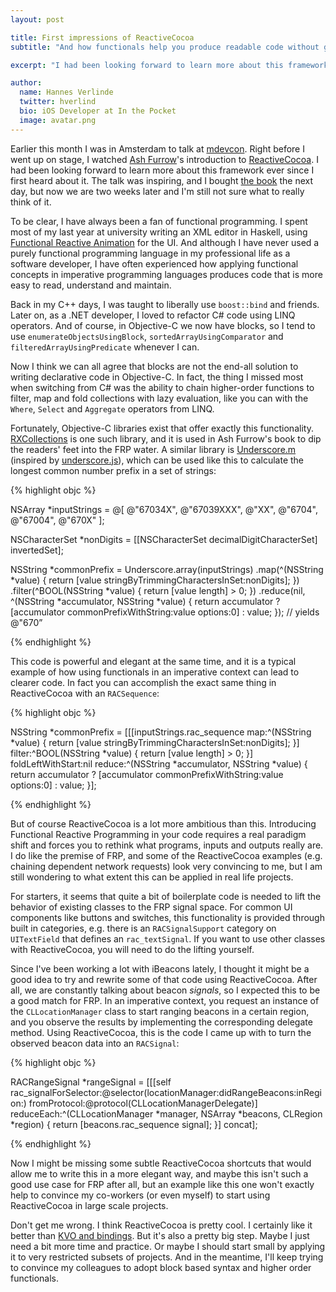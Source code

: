 ```yaml
---
layout: post

title: First impressions of ReactiveCocoa
subtitle: "And how functionals help you produce readable code without going all-in with FRP"

excerpt: "I had been looking forward to learn more about this framework ever since I first heard about it. The talk was inspiring, and I bought the book the next day, but now we are two weeks later and I'm still not sure what to really think of it..."

author:
  name: Hannes Verlinde
  twitter: hverlind
  bio: iOS Developer at In the Pocket
  image: avatar.png
---
```


Earlier this month I was in Amsterdam to talk at [mdevcon](http://mdevcon.com). Right before I went up on stage, I watched [Ash Furrow](http://ashfurrow.com)'s introduction to [ReactiveCocoa](https://github.com/ReactiveCocoa/ReactiveCocoa). I had been looking forward to learn more about this framework ever since I first heard about it. The talk was inspiring, and I bought [the book](https://leanpub.com/iosfrp) the next day, but now we are two weeks later and I'm still not sure what to really think of it.

To be clear, I have always been a fan of functional programming. I spent most of my last year at university writing an XML editor in Haskell, using [Functional Reactive Animation](http://conal.net/fran/) for the UI. And although I have never used a purely functional programming language in my professional life as a software developer, I have often experienced how applying functional concepts in imperative programming languages produces code that is more easy to read, understand and maintain.

Back in my C++ days, I was taught to liberally use `boost::bind` and friends. Later on, as a .NET developer, I loved to refactor C# code using LINQ operators. And of course, in Objective-C we now have blocks, so I tend to use `enumerateObjectsUsingBlock`, `sortedArrayUsingComparator` and `filteredArrayUsingPredicate` whenever I can.

Now I think we can all agree that blocks are not the end-all solution to writing declarative code in Objective-C. In fact, the thing I missed most when switching from C# was the ability to chain higher-order functions to filter, map and fold collections with lazy evaluation, like you can with the `Where`, `Select` and `Aggregate` operators from LINQ.

Fortunately, Objective-C libraries exist that offer exactly this functionality. [RXCollections](https://github.com/robrix/RXCollections) is one such library, and it is used in Ash Furrow's book to dip the readers' feet into the FRP water. A similar library is [Underscore.m](http://underscorem.org) (inspired by [underscore.js](http://underscorejs.org)), which can be used like this to calculate the longest common number prefix in a set of strings:

{% highlight objc %}

NSArray *inputStrings = @[ @"67034X", @"67039XXX", @"XX", @"6704", @"67004", @"670X" ];

NSCharacterSet *nonDigits = [[NSCharacterSet decimalDigitCharacterSet] invertedSet];

NSString *commonPrefix = Underscore.array(inputStrings)
    .map(^(NSString *value) {
        return [value stringByTrimmingCharactersInSet:nonDigits];
    })
    .filter(^BOOL(NSString *value) {
        return [value length] > 0;
    })
    .reduce(nil, ^(NSString *accumulator, NSString *value) {
        return accumulator ? [accumulator commonPrefixWithString:value options:0] : value;
    }); // yields @"670”

{% endhighlight %}

This code is powerful and elegant at the same time, and it is a typical example of how using functionals in an imperative context can lead to clearer code. In fact you can accomplish the exact same thing in ReactiveCocoa with an `RACSequence`:

{% highlight objc %}

NSString *commonPrefix = [[[inputStrings.rac_sequence
    map:^(NSString *value) {
        return [value stringByTrimmingCharactersInSet:nonDigits];
    }]
    filter:^BOOL(NSString *value) {
        return [value length] > 0;
    }]
    foldLeftWithStart:nil reduce:^(NSString *accumulator, NSString *value) {
        return accumulator ? [accumulator commonPrefixWithString:value options:0] : value;
    }];

{% endhighlight %}

But of course ReactiveCocoa is a lot more ambitious than this. Introducing Functional Reactive Programming in your code requires a real paradigm shift and forces you to rethink what programs, inputs and outputs really are. I do like the premise of FRP, and some of the ReactiveCocoa examples (e.g. chaining dependent network requests) look very convincing to me, but I am still wondering to what extent this can be applied in real life projects.

For starters, it seems that quite a bit of boilerplate code is needed to lift the behavior of existing classes to the FRP signal space. For common UI components like buttons and switches, this functionality is provided through built in categories, e.g. there is an `RACSignalSupport` category on `UITextField` that defines an `rac_textSignal`. If you want to use other classes with ReactiveCocoa, you will need to do the lifting yourself.

Since I've been working a lot with iBeacons lately, I thought it might be a good idea to try and rewrite some of that code using ReactiveCocoa. After all, we are constantly talking about beacon *signals*, so I expected this to be a good match for FRP. In an imperative context, you request an instance of the `CLLocationManager` class to start ranging beacons in a certain region, and you observe the results by implementing the corresponding delegate method. Using ReactiveCocoa, this is the code I came up with to turn the observed beacon data into an `RACSignal`:

{% highlight objc %}

RACRangeSignal *rangeSignal = 
    [[[self rac_signalForSelector:@selector(locationManager:didRangeBeacons:inRegion:)
                     fromProtocol:@protocol(CLLocationManagerDelegate)]
    reduceEach:^(CLLocationManager *manager, NSArray *beacons, CLRegion *region) {
        return [beacons.rac_sequence signal];
    }] concat];

{% endhighlight %}

Now I might be missing some subtle ReactiveCocoa shortcuts that would allow me to write this in a more elegant way, and maybe this isn't such a good use case for FRP after all, but an example like this one won't exactly help to convince my co-workers (or even myself) to start using ReactiveCocoa in large scale projects.

Don't get me wrong. I think ReactiveCocoa is pretty cool. I certainly like it better than [KVO and bindings](http://blog.metaobject.com/2014/03/the-siren-call-of-kvo-and-cocoa-bindings.html). But it's also a pretty big step. Maybe I just need a bit more time and practice. Or maybe I should start small by applying it to very restricted subsets of projects. And in the meantime, I'll keep trying to convince my colleagues to adopt block based syntax and higher order functionals.
